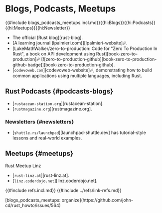 # Blogs, Podcasts, Meetups

{{#include blogs_podcasts_meetups.incl.md}}{{hi:Blogs}}{{hi:Podcasts}}{{hi:Meetups}}{{hi:Newsletter}}

- The official [Rust blog][rust-blog].
- [A learning journal (lpalmieri.com)][lpalmieri-website]⮳.
- [LukeMathWalker/zero-to-production: Code for \"Zero To Production In Rust\", a book on API development using Rust][book-zero-to-production]⮳ [![zero-to-production-github][book-zero-to-production-github-badge]][book-zero-to-production-github].
- [`codevoweb.com`][codevoweb-website]⮳, demonstrating how to build common applications using multiple languages, including Rust.

## Rust Podcasts {#podcasts-blogs}

- [`rustacean-station.org`][rustacean-station].
- [`rustmagazine.org`][rustmagazine.org].

### Newsletters {#newsletters}

- [`shuttle.rs/launchpad`][launchpad-shuttle.dev] has tutorial-style lessons and real-world examples.

## Meetups {#meetups}

Rust Meetup Linz

- [`rust-linz.at`][rust-linz.at].
- [`linz.coderdojo.net`][linz.coderdojo.net].

{{#include refs.incl.md}}
{{#include ../refs/link-refs.md}}

<div class="hidden">
[blogs_podcasts_meetups: organize](https://github.com/john-cd/rust_howto/issues/564)
</div>
